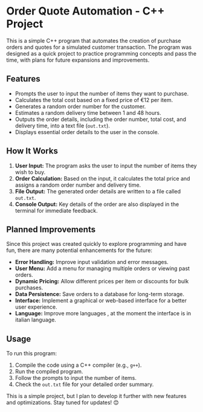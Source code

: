 # Order Quote Automation - C++ Project

This is a simple C++ program that automates the creation of purchase orders and quotes for a simulated customer transaction. The program was designed as a quick project to practice programming concepts and pass the time, with plans for future expansions and improvements.

## **Features**
- Prompts the user to input the number of items they want to purchase.
- Calculates the total cost based on a fixed price of €12 per item.
- Generates a random order number for the customer.
- Estimates a random delivery time between 1 and 48 hours.
- Outputs the order details, including the order number, total cost, and delivery time, into a text file (`out.txt`).
- Displays essential order details to the user in the console.

## **How It Works**
1. **User Input:** The program asks the user to input the number of items they wish to buy.
2. **Order Calculation:** Based on the input, it calculates the total price and assigns a random order number and delivery time.
3. **File Output:** The generated order details are written to a file called `out.txt`.
4. **Console Output:** Key details of the order are also displayed in the terminal for immediate feedback.

## **Planned Improvements**
Since this project was created quickly to explore programming and have fun, there are many potential enhancements for the future:
- **Error Handling:** Improve input validation and error messages.
- **User Menu:** Add a menu for managing multiple orders or viewing past orders.
- **Dynamic Pricing:** Allow different prices per item or discounts for bulk purchases.
- **Data Persistence:** Save orders to a database for long-term storage.
- **Interface:** Implement a graphical or web-based interface for a better user experience.
- **Language:** Improve more languages , at the moment the interface is in italian language.

## **Usage**
To run this program:
1. Compile the code using a C++ compiler (e.g., `g++`).
2. Run the compiled program.
3. Follow the prompts to input the number of items.
4. Check the `out.txt` file for your detailed order summary.

This is a simple project, but I plan to develop it further with new features and optimizations. Stay tuned for updates! 😊
